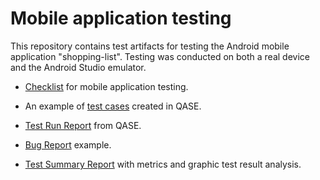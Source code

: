 # Mobile application testing
This repository contains test artifacts for testing the Android mobile application "shopping-list". Testing was conducted on both a real device and the Android Studio emulator.

- [Checklist](https://docs.google.com/spreadsheets/d/1XGFz6wv6ASQ-701NJbYcl6JdGMy__ohRaJ9xIxl4hlg/edit?usp=sharing) for mobile application testing.

- An example of [test cases](https://github.com/briakina/mobile/blob/8d1c30364340b71abd4e98ab7f029abf37729f27/Test%20Cases%20for%20Mobile%20App.pdf) created in QASE.

- [Test Run Report](https://github.com/briakina/mobile/blob/5a43f6b5f0152a141857be50ca310931be744818/Express%20run%20for%20Mobile%20App%202024-10-09%20-%20QASE.pdf) from QASE.

- [Bug Report](https://github.com/briakina/mobile/blob/f4762067d803326e84dd1e395d3c03f1a05900e4/Mobile%20App%20Testing%20%E2%80%93%20Bug%20Reports.xlsx) example.

- [Test Summary Report](https://github.com/briakina/mobile/blob/eb1209b4e75fa2ce35085f1dc5502f4e00bc358a/Testing%20results%20report%20for%20shopping-list%20application%20.pdf) with metrics and graphic test result analysis.

